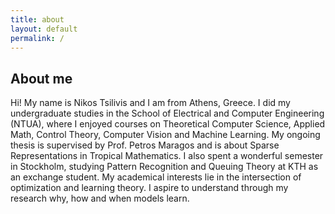 ```yaml
---
title: about
layout: default
permalink: /
---
```


## About me

Hi! My name is Nikos Tsilivis and I am from Athens, Greece. I did my undergraduate studies in the School of Electrical and Computer Engineering (NTUA), where I enjoyed courses on Theoretical Computer Science, Applied Math, Control Theory, Computer Vision and Machine Learning. My ongoing thesis is supervised by Prof. Petros Maragos and is about Sparse Representations in Tropical Mathematics. I also spent a wonderful semester in Stockholm, studying Pattern Recognition and Queuing Theory at KTH as an exchange student. My academical interests lie in the intersection of optimization and learning theory. I aspire to understand through my research why, how and when models learn.
